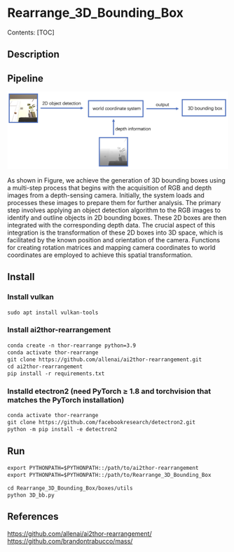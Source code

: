 # Rearrange_3D_Bounding_Box

Contents:
[TOC]


## Description

## Pipeline
![Pipeline](images/pipeline.png)

 As shown in Figure, we achieve the generation of 3D bounding boxes using a multi-step process that begins with the acquisition of RGB and depth images from a depth-sensing camera. Initially, the system loads and processes these images to prepare them for further analysis. The primary step involves applying an object detection algorithm to the RGB images to identify and outline objects in 2D bounding boxes. These 2D boxes are then integrated with the corresponding depth data. The crucial aspect of this integration is the transformation of these 2D boxes into 3D space, which is facilitated by the known position and orientation of the camera. Functions for creating rotation matrices and mapping camera coordinates to world coordinates are employed to achieve this spatial transformation.

## Install
### Install vulkan
```
sudo apt install vulkan-tools
```
    

### Install ai2thor-rearrangement
```
conda create -n thor-rearrange python=3.9
conda activate thor-rearrange
git clone https://github.com/allenai/ai2thor-rearrangement.git
cd ai2thor-rearrangement
pip install -r requirements.txt
```

### Installd etectron2 (need PyTorch ≥ 1.8 and torchvision that matches the PyTorch installation)
```
conda activate thor-rearrange
git clone https://github.com/facebookresearch/detectron2.git
python -m pip install -e detectron2
```


## Run
```
export PYTHONPATH=$PYTHONPATH::/path/to/ai2thor-rearrangement
export PYTHONPATH=$PYTHONPATH::/path/to/Rearrange_3D_Bounding_Box
```


```
cd Rearrange_3D_Bounding_Box/boxes/utils
python 3D_bb.py 
```

## References
https://github.com/allenai/ai2thor-rearrangement/
https://github.com/brandontrabucco/mass/





